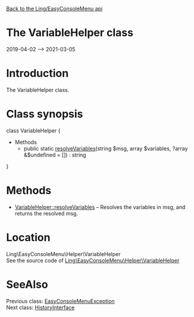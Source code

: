 [Back to the Ling/EasyConsoleMenu api](https://github.com/lingtalfi/EasyConsoleMenu/blob/master/doc/api/Ling/EasyConsoleMenu.md)



The VariableHelper class
================
2019-04-02 --> 2021-03-05






Introduction
============

The VariableHelper class.



Class synopsis
==============


class <span class="pl-k">VariableHelper</span>  {

- Methods
    - public static [resolveVariables](https://github.com/lingtalfi/EasyConsoleMenu/blob/master/doc/api/Ling/EasyConsoleMenu/Helper/VariableHelper/resolveVariables.md)(string $msg, array $variables, ?array &$undefined = []) : string

}






Methods
==============

- [VariableHelper::resolveVariables](https://github.com/lingtalfi/EasyConsoleMenu/blob/master/doc/api/Ling/EasyConsoleMenu/Helper/VariableHelper/resolveVariables.md) &ndash; Resolves the variables in msg, and returns the resolved msg.





Location
=============
Ling\EasyConsoleMenu\Helper\VariableHelper<br>
See the source code of [Ling\EasyConsoleMenu\Helper\VariableHelper](https://github.com/lingtalfi/EasyConsoleMenu/blob/master/Helper/VariableHelper.php)



SeeAlso
==============
Previous class: [EasyConsoleMenuException](https://github.com/lingtalfi/EasyConsoleMenu/blob/master/doc/api/Ling/EasyConsoleMenu/Exception/EasyConsoleMenuException.md)<br>Next class: [HistoryInterface](https://github.com/lingtalfi/EasyConsoleMenu/blob/master/doc/api/Ling/EasyConsoleMenu/History/HistoryInterface.md)<br>
